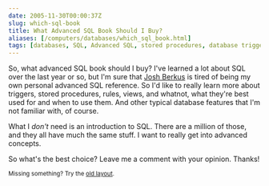 ```yaml
--- 
date: 2005-11-30T00:00:37Z
slug: which-sql-book
title: What Advanced SQL Book Should I Buy?
aliases: [/computers/databases/which_sql_book.html]
tags: [databases, SQL, Advanced SQL, stored procedures, database triggers, Postgres, SQLite, MySQL]
---
```


<p>So, what advanced SQL book should I buy? I've learned a lot about SQL over the last year or so, but I'm sure that <a href="http://blogs.ittoolbox.com/database/soup/" title="Josh Berkus: Database Soup">Josh Berkus</a> is tired of being my own personal advanced SQL reference. So I'd like to really learn more about triggers, stored procedures, rules, views, and whatnot, what they're best used for and when to use them. And other typical database features that I'm not familiar with, of course.</p>

<p>What I <em>don't</em> need is an introduction to SQL. There are a million of those, and they all have much the same stuff. I want to really get into advanced concepts.</p>

<p>So what's the best choice? Leave me a comment with your opinion. Thanks!</p>


<p class="past"><small>Missing something? Try the <a rel="nofollow" href="http://past.justatheory.com/computers/databases/which_sql_book.html">old layout</a>.</small></p>



